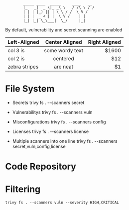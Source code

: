 			_____ ____  _____     ____   __
			|_   _|  _ \|_ _\ \   / /\ \ / /
			| | | |_) || | \ \ / /  \ V / 
			| | |  _ < | |  \ V /    | |  
			|_| |_| \_\___|  \_/     |_|  


By default, vulnerability and secret scanning are enabled

| Left-Aligned  | Center Aligned  | Right Aligned |
| :------------ |:---------------:| -----:|
| col 3 is      | some wordy text | $1600 |
| col 2 is      | centered        |   $12 |
| zebra stripes | are neat        |    $1 |


# File System
- Secrets
	trivy fs . --scanners secret

- Vulnerabilitys
	trivy fs . --scanners vuln

- Misconfigurations
	trivy fs . --scanners config

- Licenses
	trivy fs . --scanners license

- Multiple scanners into one line
	trivy fs . --scanners secret,vuln,config,license

# Code Repository



# Filtering
	trivy fs . --scanners vuln --severity HIGH,CRITICAL